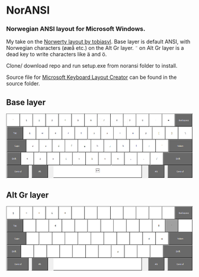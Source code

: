 # NorANSI
### Norwegian ANSI layout for Microsoft Windows.


My take on the [Norwerty layout by tobiasvl](https://github.com/tobiasvl/norwerty). Base layer is default ANSI, with Norwegian characters (øæå etc.) on the Alt Gr layer. `¨` on Alt Gr layer is a dead key to write characters like ä and ö.

Clone/ download repo and run setup.exe from noransi folder to install.

Source file for [Microsoft Keyboard Layout Creator](https://www.microsoft.com/en-us/download/details.aspx?id=102134) can be found in the source folder.


## Base layer
![Base layer](images/base.png)

## Alt Gr layer
![Alt Gr layer](images/altgr.png)
